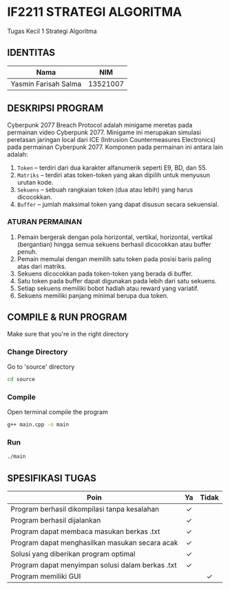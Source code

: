 # IF2211 STRATEGI ALGORITMA
Tugas Kecil 1 Strategi Algoritma


## IDENTITAS
| Nama | NIM |
| ----------- | ----------- |
| Yasmin Farisah Salma | 13521007 |

## DESKRIPSI PROGRAM
Cyberpunk 2077 Breach Protocol adalah minigame meretas pada permainan video Cyberpunk 2077. Minigame ini merupakan simulasi peretasan jaringan local dari ICE (Intrusion Countermeasures Electronics) pada permainan Cyberpunk 2077. Komponen pada permainan ini antara lain adalah:

1. `Token` – terdiri dari dua karakter alfanumerik seperti E9, BD, dan 55.
2. `Matriks` – terdiri atas token-token yang akan dipilih untuk menyusun urutan kode.
3. `Sekuens`  – sebuah rangkaian token (dua atau lebih) yang harus dicocokkan.
4. `Buffer` – jumlah maksimal token yang dapat disusun secara sekuensial.

### ATURAN PERMAINAN
1. Pemain bergerak dengan pola horizontal, vertikal, horizontal, vertikal (bergantian) hingga
semua sekuens berhasil dicocokkan atau buffer penuh.
2. Pemain memulai dengan memilih satu token pada posisi baris paling atas dari matriks.
3. Sekuens dicocokkan pada token-token yang berada di buffer.
4. Satu token pada buffer dapat digunakan pada lebih dari satu sekuens.
5. Setiap sekuens memiliki bobot hadiah atau reward yang variatif.
6. Sekuens memiliki panjang minimal berupa dua token.

## COMPILE & RUN PROGRAM

Make sure that you're in the right directory

### Change Directory

Go to 'source' directory

```bash
cd source
```

### Compile

Open terminal compile the program

```bash
g++ main.cpp -o main
```

### Run

```bash
./main
```

## SPESIFIKASI TUGAS
| Poin                           |   Ya    |                                         Tidak                                                   |
| ------------------------------ | :------: | :-----------------------------------------------------------------------------------------------------------------: |
| Program berhasil dikompilasi tanpa kesalahan | ✓ | |
| Program berhasil dijalankan  |  ✓ ||
| Program dapat membaca masukan berkas .txt | ✓ ||
| Program dapat menghasilkan masukan secara acak | ✓ ||
| Solusi yang diberikan program optimal | ✓ ||
| Program dapat menyimpan solusi dalam berkas .txt | ✓ ||
| Program memiliki GUI || ✓ |